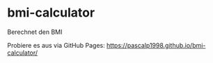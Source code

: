 # bmi-calculator
Berechnet den BMI

Probiere es aus via GitHub Pages: https://pascalp1998.github.io/bmi-calculator/
